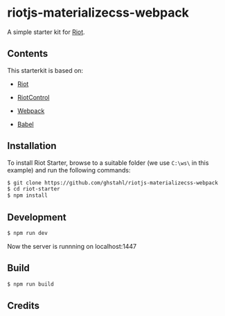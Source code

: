 # riotjs-materializecss-webpack


A simple starter kit for [Riot](https://muut.com/riotjs/).

## Contents
This starterkit is based on:

* [Riot](https://muut.com/riotjs/)
* [RiotControl](https://github.com/jimsparkman/RiotControl/)

* [Webpack](https://webpack.github.io/)
* [Babel](https://babeljs.io/)

## Installation
To install Riot Starter, browse to a suitable folder (we use `C:\ws\` in this example) and run the following commands:

```sh
$ git clone https://github.com/ghstahl/riotjs-materializecss-webpack
$ cd riot-starter
$ npm install
```

## Development
```sh
$ npm run dev
```
Now the server is runnning on localhost:1447


## Build
```sh
$ npm run build
```

## Credits
